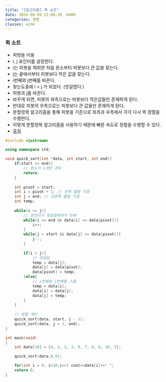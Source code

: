 ```yaml
---
title: "[알고리즘] 퀵 소트"
date: 2020-08-09 22:08:28 -0400
categories: 정렬
classes: wide
---
```


### 퀵 소트
- 피벗을 이용
- i, j 포인터를 설정한다.
- i는 피봇을 제외한 처음 원소부터 피봇보다 큰 값을 찾는다.
- j는 끝에서부터 피봇보다 작은 값을 찾는다.
- i번째와 j번째를 바꾼다.
- 찾는도중에 i > j 가 되었다. (엇갈렸다.)
- 피봇과 j를 바꾼다.
- 바꾸게 되면, 피봇의 좌측으로는 피봇보다 작은값들만 존재하게 된다.
- 반대로 피봇의 우측으로는 피봇보다 큰 값들만 존재하게 된다.
- 분할정복 알고리즘을 통해 피봇을 기준으로 좌측과 우측에서 각각 다시 퀵 정렬을 수행한다. 
- 이렇게 분할정복 알고리즘을 사용하기 때문에 빠른 속도로 정렬을 수행할 수 있다.
- [출처](https://hongku.tistory.com/149)

```cpp
#include <iostream>

using namespace std;

void quick_sort(int *data, int start, int end){
    if(start >= end){
        // 원소가 1개인 경우
        return; 
    }
    
    int pivot = start;
    int i = pivot + 1; // 왼쪽 출발 지점 
    int j = end; // 오른쪽 출발 지점
    int temp;
    
    while(i <= j){
        // 포인터가 엇갈릴때까지 반복
        while(i <= end && data[i] <= data[pivot]){
            i++;
        }
        while(j > start && data[j] >= data[pivot]){
            j--;
        }
        
        if(i > j){
            // 엇갈림
            temp = data[j];
            data[j] = data[pivot];
            data[pivot] = temp;
        }else{
            // i번째와 j번째를 스왑
            temp = data[i];
            data[i] = data[j];
            data[j] = temp;
        }
    } 
    
    // 분할 계산
    quick_sort(data, start, j - 1);
    quick_sort(data, j + 1, end);
}

int main(void)
{
    int data[10] = {4, 1, 2, 3, 9, 7, 8, 6, 10, 5};

    quick_sort(data,0,9);

    for(int i = 0; i<10;i++) cout<<data[i]<<" ";
    return 0;
}
```